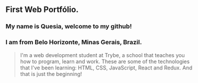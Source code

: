 ## First Web Portfólio.
###  My name is Quesia, welcome to my github!
### I am from Belo Horizonte, Minas Gerais, Brazil.
 
>I'm a web development student at Trybe, a school that teaches you how to program,
 learn and work. These are some of the technologies that I've been learning:
>HTML, CSS, JavaScript, React and Redux. 
 And that is just the beginning!
